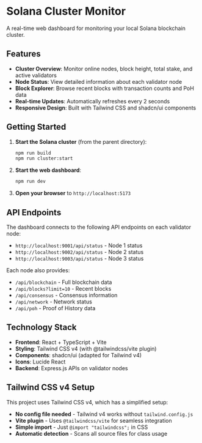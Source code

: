 # Solana Cluster Monitor

A real-time web dashboard for monitoring your local Solana blockchain cluster.

## Features

- **Cluster Overview**: Monitor online nodes, block height, total stake, and active validators
- **Node Status**: View detailed information about each validator node
- **Block Explorer**: Browse recent blocks with transaction counts and PoH data
- **Real-time Updates**: Automatically refreshes every 2 seconds
- **Responsive Design**: Built with Tailwind CSS and shadcn/ui components

## Getting Started

1. **Start the Solana cluster** (from the parent directory):
   ```bash
   npm run build
   npm run cluster:start
   ```

2. **Start the web dashboard**:
   ```bash
   npm run dev
   ```

3. **Open your browser** to `http://localhost:5173`

## API Endpoints

The dashboard connects to the following API endpoints on each validator node:

- `http://localhost:9001/api/status` - Node 1 status
- `http://localhost:9002/api/status` - Node 2 status  
- `http://localhost:9003/api/status` - Node 3 status

Each node also provides:
- `/api/blockchain` - Full blockchain data
- `/api/blocks?limit=10` - Recent blocks
- `/api/consensus` - Consensus information
- `/api/network` - Network status
- `/api/poh` - Proof of History data

## Technology Stack

- **Frontend**: React + TypeScript + Vite
- **Styling**: Tailwind CSS v4 (with @tailwindcss/vite plugin)
- **Components**: shadcn/ui (adapted for Tailwind v4)
- **Icons**: Lucide React
- **Backend**: Express.js APIs on validator nodes

## Tailwind CSS v4 Setup

This project uses Tailwind CSS v4, which has a simplified setup:

- **No config file needed** - Tailwind v4 works without `tailwind.config.js`
- **Vite plugin** - Uses `@tailwindcss/vite` for seamless integration
- **Simple import** - Just `@import "tailwindcss";` in CSS
- **Automatic detection** - Scans all source files for class usage